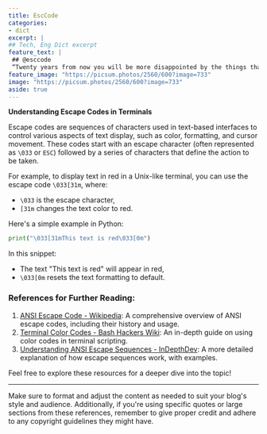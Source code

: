 ```yaml
---
title: EscCode 
categories:
- dict
excerpt: |
## Tech, Eng Dict excerpt
feature_text: |
 ## @esccode
 “Twenty years from now you will be more disappointed by the things that you didn't do than by the ones you did do. So throw off the bowlines. Sail away from the safe harbor. Catch the trade winds in your sails. Explore. Dream. Discover.” ― H. Jackson Brown Jr.
feature_image: "https://picsum.photos/2560/600?image=733"
image: "https://picsum.photos/2560/600?image=733"
aside: true
---
```


**Understanding Escape Codes in Terminals**

Escape codes are sequences of characters used in text-based interfaces to control various aspects of text display, such as color, formatting, and cursor movement. These codes start with an escape character (often represented as `\033` or `ESC`) followed by a series of characters that define the action to be taken.

For example, to display text in red in a Unix-like terminal, you can use the escape code `\033[31m`, where:
- `\033` is the escape character,
- `[31m` changes the text color to red.

Here's a simple example in Python:
```python
print("\033[31mThis text is red\033[0m")
```
In this snippet:
- The text "This text is red" will appear in red,
- `\033[0m` resets the text formatting to default.

### References for Further Reading:
1. [ANSI Escape Code - Wikipedia](https://en.wikipedia.org/wiki/ANSI_escape_code): A comprehensive overview of ANSI escape codes, including their history and usage.
2. [Terminal Color Codes - Bash Hackers Wiki](https://wiki.bash-hackers.org/scripting/terminalcodes): An in-depth guide on using color codes in terminal scripting.
3. [Understanding ANSI Escape Sequences - InDepthDev](https://indepth.dev/posts/1199/understanding-ansi-escape-sequences): A more detailed explanation of how escape sequences work, with examples.

Feel free to explore these resources for a deeper dive into the topic!

---

Make sure to format and adjust the content as needed to suit your blog's style and audience. Additionally, if you're using specific quotes or large sections from these references, remember to give proper credit and adhere to any copyright guidelines they might have.